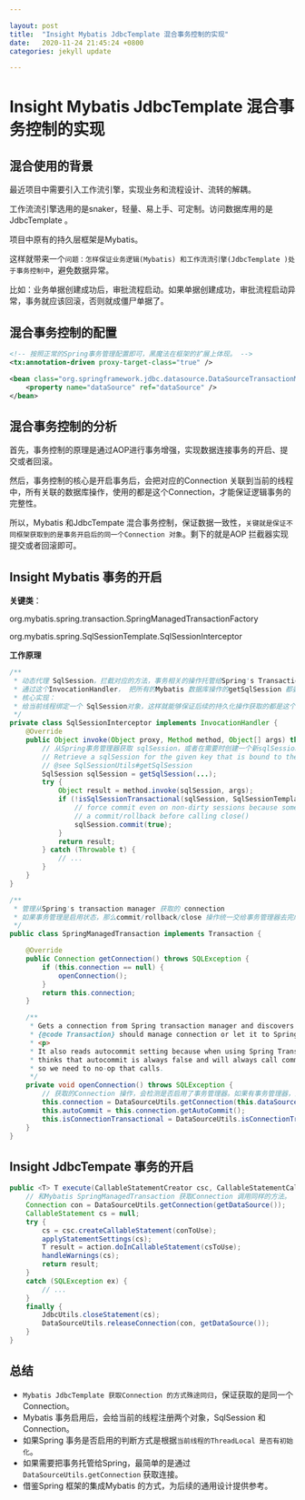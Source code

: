 ```yaml
---

layout: post
title:  "Insight Mybatis JdbcTemplate 混合事务控制的实现"
date:   2020-11-24 21:45:24 +0800
categories: jekyll update

---
```


# Insight Mybatis JdbcTemplate 混合事务控制的实现

## 混合使用的背景

最近项目中需要引入工作流引擎，实现业务和流程设计、流转的解耦。

工作流流引擎选用的是snaker，轻量、易上手、可定制。访问数据库用的是JdbcTemplate 。

项目中原有的持久层框架是Mybatis。

这样就带来一个`问题：怎样保证业务逻辑(Mybatis) 和工作流流引擎(JdbcTemplate )处于事务控制中`，避免数据异常。

比如：业务单据创建成功后，审批流程启动。如果单据创建成功，审批流程启动异常，事务就应该回滚，否则就成僵尸单据了。

## 混合事务控制的配置

```xml
<!-- 按照正常的Spring事务管理配置即可，黑魔法在框架的扩展上体现。 -->
<tx:annotation-driven proxy-target-class="true" />

<bean class="org.springframework.jdbc.datasource.DataSourceTransactionManager">
    <property name="dataSource" ref="dataSource" />
</bean>
```

## 混合事务控制的分析

首先，事务控制的原理是通过AOP进行事务增强，实现数据连接事务的开启、提交或者回滚。

然后，事务控制的核心是开启事务后，会把对应的Connection 关联到当前的线程中，所有关联的数据库操作，使用的都是这个Connection，才能保证逻辑事务的完整性。

所以，Mybatis 和JdbcTempate 混合事务控制，保证数据一致性，`关键就是保证不同框架获取到的是事务开启后的同一个Connection 对象`。剩下的就是AOP 拦截器实现提交或者回滚即可。

## Insight Mybatis 事务的开启

**关键类**：

org.mybatis.spring.transaction.SpringManagedTransactionFactory

org.mybatis.spring.SqlSessionTemplate.SqlSessionInterceptor

**工作原理** 

```java
/**
 * 动态代理 SqlSession，拦截对应的方法，事务相关的操作托管给Spring's Transaction Manager
 * 通过这个InvocationHandler， 把所有的Mybatis 数据库操作的getSqlSession 都委托给Spring 处理，偷天换日。
 * 核心实现：
 * 给当前线程绑定一个 SqlSession对象，这样就能够保证后续的持久化操作获取的都是这个 SqlSession对象。
 */
private class SqlSessionInterceptor implements InvocationHandler {
    @Override
    public Object invoke(Object proxy, Method method, Object[] args) throws Throwable {
        // 从Spring事务管理器获取 sqlSession，或者在需要时创建一个新sqlSession。
        // Retrieve a sqlSession for the given key that is bound to the current thread.
        // @see SqlSessionUtils#getSqlSession
        SqlSession sqlSession = getSqlSession(...);
        try {
            Object result = method.invoke(sqlSession, args);
            if (!isSqlSessionTransactional(sqlSession, SqlSessionTemplate.this.sqlSessionFactory)) {
                // force commit even on non-dirty sessions because some databases require
                // a commit/rollback before calling close()
                sqlSession.commit(true);
            }
            return result;
        } catch (Throwable t) {
            // ...
        }
    }
}
```

```java
/**
 * 管理从Spring's transaction manager 获取的 connection
 * 如果事务管理是启用状态，那么commit/rollback/close 操作统一交给事务管理器去完成。
 */
public class SpringManagedTransaction implements Transaction {

    @Override
    public Connection getConnection() throws SQLException {
        if (this.connection == null) {
            openConnection();
        }
        return this.connection;
    }

    /**
     * Gets a connection from Spring transaction manager and discovers if this
     * {@code Transaction} should manage connection or let it to Spring.
     * <p>
     * It also reads autocommit setting because when using Spring Transaction MyBatis
     * thinks that autocommit is always false and will always call commit/rollback
     * so we need to no-op that calls.
     */
    private void openConnection() throws SQLException {
        // 获取的Connection 操作，会检测是否启用了事务管理器。如果有事务管理器，会给当前线程绑定或者获取一个 Connection对象。 （Will bind a Connection to the thread if transaction synchronization is active）
        this.connection = DataSourceUtils.getConnection(this.dataSource);
        this.autoCommit = this.connection.getAutoCommit();
        this.isConnectionTransactional = DataSourceUtils.isConnectionTransactional(this.connection, this.dataSource);
    }
}
```

## Insight JdbcTempate 事务的开启

```java
public <T> T execute(CallableStatementCreator csc, CallableStatementCallback<T> action) {
    // 和Mybatis SpringManagedTransaction 获取Connection 调用同样的方法。
    Connection con = DataSourceUtils.getConnection(getDataSource());
    CallableStatement cs = null;
    try {
        cs = csc.createCallableStatement(conToUse);
        applyStatementSettings(cs);
        T result = action.doInCallableStatement(csToUse);
        handleWarnings(cs);
        return result;
    }
    catch (SQLException ex) {
        // ...
    }
    finally {
        JdbcUtils.closeStatement(cs);
        DataSourceUtils.releaseConnection(con, getDataSource());
    }
}
```

## 总结

- `Mybatis JdbcTemplate 获取Connection 的方式殊途同归`，保证获取的是同一个 Connection。
- Mybatis 事务启用后，会给当前的线程注册两个对象，SqlSession 和 Connection。
- 如果Spring 事务是否启用的判断方式是根据`当前线程的ThreadLocal 是否有初始化`。
- 如果需要把事务托管给Spring，最简单的是通过 `DataSourceUtils.getConnection` 获取连接。
- 借鉴Spring 框架的集成Mybatis 的方式，为后续的通用设计提供参考。
